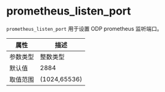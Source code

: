 # prometheus_listen_port

`prometheus_listen_port` 用于设置 ODP prometheus 监听端口。

|  属性    | 描述     |
|----------|---------|
| 参数类型 |   整数类型      |
| 默认值   | 2884     |
| 取值范围 | (1024,65536)  |
